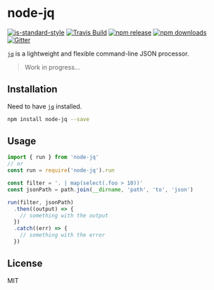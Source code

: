 # node-jq

[![js-standard-style](https://img.shields.io/badge/code%20style-standard-brightgreen.svg)](http://standardjs.com/) [![Travis Build](https://img.shields.io/travis/sanack/node-jq/master.svg)](https://travis-ci.org/sanack/node-jq)  [![npm release](https://img.shields.io/npm/v/node-jq.svg)](https://www.npmjs.com/package/node-jq)  [![npm downloads](https://img.shields.io/npm/dm/node-jq.svg)](https://www.npmjs.com/package/node-jq) [![Gitter](https://badges.gitter.im/davesnx/node-jq.svg)](https://gitter.im/davesnx/node-jq?utm_source=badge&utm_medium=badge&utm_campaign=pr-badge)

[`jq`](https://stedolan.github.io/jq/) is a lightweight and flexible
    command-line JSON processor.

> Work in progress...

## Installation

Need to have [`jq`](https://stedolan.github.io/jq/download/) installed.

```bash
npm install node-jq --save
```

## Usage

```javascript
import { run } from 'node-jq'
// or
const run = require('node-jq').run

const filter = '. | map(select(.foo > 10))'
const jsonPath = path.join(__dirname, 'path', 'to', 'json')

run(filter, jsonPath)
  .then((output) => {
    // something with the output
  })
  .catch((err) => {
    // something with the error
  })
```

## License

MIT
